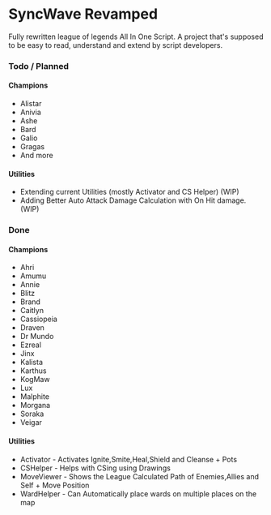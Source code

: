 # SyncWave Revamped
Fully rewritten league of legends All In One Script. A project that's supposed to be easy to read, understand and extend by script developers.

### Todo / Planned

#### Champions
- Alistar
- Anivia
- Ashe
- Bard
- Galio
- Gragas
- And more

#### Utilities
- Extending current Utilities (mostly Activator and CS Helper) (WIP)
- Adding Better Auto Attack Damage Calculation with On Hit damage. (WIP)

### Done

#### Champions
- Ahri
- Amumu
- Annie
- Blitz
- Brand
- Caitlyn
- Cassiopeia
- Draven
- Dr Mundo
- Ezreal
- Jinx
- Kalista
- Karthus
- KogMaw
- Lux
- Malphite
- Morgana
- Soraka
- Veigar

#### Utilities
- Activator  - Activates Ignite,Smite,Heal,Shield and Cleanse + Pots
- CSHelper   - Helps with CSing using Drawings
- MoveViewer - Shows the League Calculated Path of Enemies,Allies and Self + Move Position
- WardHelper - Can Automatically place wards on multiple places on the map
